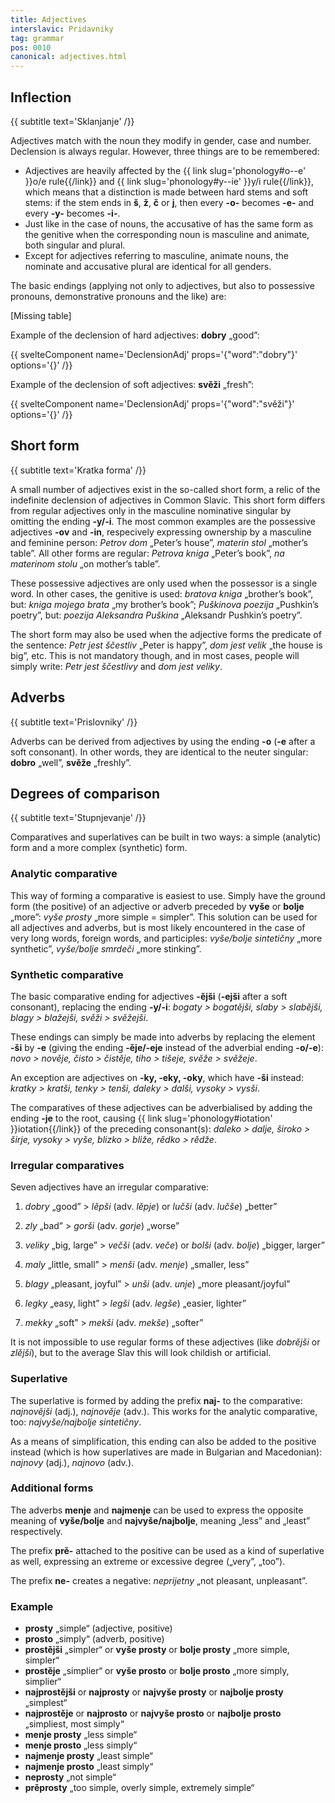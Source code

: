```yaml
---
title: Adjectives
interslavic: Pridavniky
tag: grammar
pos: 0010
canonical: adjectives.html
---
```


## Inflection
{{ subtitle text='Sklanjanje' /}}

Adjectives match with the noun they modify in gender, case and number. Declension is always regular. However, three things are to be remembered:

- Adjectives are heavily affected by the {{ link slug='phonology#o--e' }}o/e rule{{/link}} and {{ link slug='phonology#y--ie' }}y/i rule{{/link}}, which means that a distinction is made between hard stems and soft stems: if the stem ends in **š**, **ž**, **č** or **j**, then every **-o-** becomes **-e-** and every **-y-** becomes **-i-**.
- Just like in the case of nouns, the accusative of has the same form as the genitive when the corresponding noun is masculine and animate, both singular and plural.
- Except for adjectives referring to masculine, animate nouns, the nominate and accusative plural are identical for all genders.

The basic endings (applying not only to adjectives, but also to possessive pronouns, demonstrative pronouns and the like) are:

[Missing table]

Example of the declension of hard adjectives: **dobry** „good”:

{{ svelteComponent name='DeclensionAdj' props='{"word":"dobry"}' options='{}' /}}

Example of the declension of soft adjectives: **svěži** „fresh”:

{{ svelteComponent name='DeclensionAdj' props='{"word":"svěži"}' options='{}' /}}

## Short form
{{ subtitle text='Kratka forma' /}}

A small number of adjectives exist in the so-called short form, a relic of the indefinite declension of adjectives in Common Slavic. This short form differs from regular adjectives only in the masculine nominative singular by omitting the ending **-y/-i**. The most common examples are the possessive adjectives **-ov** and **-in**, respecively expressing ownership by a masculine and feminine person: *Petrov dom* „Peter’s house”, *materin stol* „mother’s table”. All other forms are regular: *Petrova kniga* „Peter’s book”, *na materinom stolu* „on mother’s table”.

These possessive adjectives are only used when the possessor is a single word. In other cases, the genitive is used: *bratova kniga* „brother’s book”, but: *kniga mojego brata* „my brother’s book”; *Puškinova poezija* „Pushkin’s poetry”, but: *poezija Aleksandra Puškina* „Aleksandr Pushkin’s poetry”.

The short form may also be used when the adjective forms the predicate of the sentence: *Petr jest ščestliv* „Peter is happy”, *dom jest velik* „the house is big”, etc. This is not mandatory though, and in most cases, people will simply write: *Petr jest ščestlivy* and *dom jest veliky*.

## Adverbs
{{ subtitle text='Prislovniky' /}}

Adverbs can be derived from adjectives by using the ending **-o** (**-e** after a soft consonant). In other words, they are identical to the neuter singular: **dobro** „well”, **svěže** „freshly”.

## Degrees of comparison
{{ subtitle text='Stupnjevanje' /}}

Comparatives and superlatives can be built in two ways: a simple (analytic) form and a more complex (synthetic) form.

### Analytic comparative

This way of forming a comparative is easiest to use. Simply have the ground form (the positive) of an adjective or adverb preceded by **vyše** or **bolje** „more”: *vyše prosty* „more simple = simpler”. This solution can be used for all adjectives and adverbs, but is most likely encountered in the case of very long words, foreign words, and participles: *vyše/bolje sintetičny* „more synthetic”, *vyše/bolje smrdeči* „more stinking”.

### Synthetic comparative

The basic comparative ending for adjectives **-ějši** (**-ejši** after a soft consonant), replacing the ending **-y/-i**: *bogaty > bogatějši, slaby > slabějši, blagy > blažejši, svěži > svěžejši*.

These endings can simply be made into adverbs by replacing the element **-ši** by **-e** (giving the ending **-ěje/-eje** instead of the adverbial ending **-o/-e**): *novo > nověje, čisto > čistěje, tiho > tišeje, svěže > svěžeje*.

An exception are adjectives on **-ky, -eky, -oky**, which have **-ši** instead: *kratky > kratši, tenky > tenši, daleky > dalši, vysoky > vysši*.

The comparatives of these adjectives can be adverbialised by adding the ending **-je** to the root, causing {{ link slug='phonology#iotation' }}iotation{{/link}} of the preceding consonant(s): *daleko > dalje, široko > širje, vysoky > vyše, blizko > bliže, rědko > rědže*.

### Irregular comparatives

Seven adjectives have an irregular comparative:

1. *dobry* „good” > *lěpši* (adv. *lěpje*) or *lučši* (adv. *lučše*) „better”

2. *zly* „bad” > *gorši* (adv. *gorje*) „worse”

3. *veliky* „big, large” > *večši* (adv. *veče*) or *bolši* (adv. *bolje*) „bigger, larger”

4. *maly* „little, small” > *menši* (adv. *menje*) „smaller, less”

5. *blagy* „pleasant, joyful” > *unši* (adv. *unje*) „more pleasant/joyful”

6. *legky* „easy, light” > *legši* (adv. *legše*) „easier, lighter”

7. *mekky* „soft” > *mekši* (adv. *mekše*) „softer”

It is not impossible to use regular forms of these adjectives (like *dobrějši* or *zlějši*), but to the average Slav this will look childish or artificial.

### Superlative

The superlative is formed by adding the prefix **naj-** to the comparative: *najnovějši* (adj.), *najnověje* (adv.). This works for the analytic comparative, too: *najvyše/najbolje sintetičny*.

As a means of simplification, this ending can also be added to the positive instead (which is how superlatives are made in Bulgarian and Macedonian): *najnovy* (adj.), *najnovo* (adv.).

### Additional forms

The adverbs **menje** and **najmenje** can be used to express the opposite meaning of **vyše/bolje** and **najvyše/najbolje**, meaning „less” and „least” respectively.

The prefix **prě-** attached to the positive can be used as a kind of superlative as well, expressing an extreme or excessive degree („very”, „too”).

The prefix **ne-** creates a negative: *neprijetny* „not pleasant, unpleasant”.

### Example

- **prosty** „simple“ (adjective, positive)
- **prosto** „simply“ (adverb, positive)
- **prostějši** „simpler“ or **vyše prosty** or **bolje prosty** „more simple, simpler“
- **prostěje** „simplier“ or **vyše prosto** or **bolje prosto** „more simply, simplier“
- **najprostějši** or **najprosty** or **najvyše prosty** or **najbolje prosty** „simplest“
- **najprostěje** or **najprosto** or **najvyše prosto** or **najbolje prosto** „simpliest, most simply“
- **menje prosty** „less simple“
- **menje prosto** „less simply“
- **najmenje prosty** „least simple“
- **najmenje prosto** „least simply“
- **neprosty** „not simple“
- **prěprosty** „too simple, overly simple, extremely simple“
